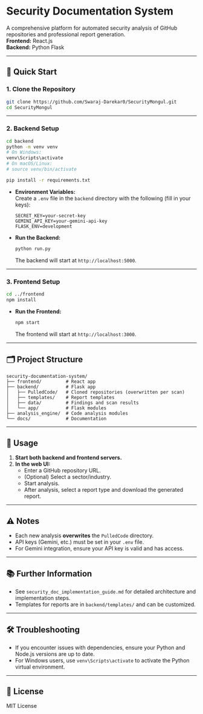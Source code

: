 # Security Documentation System

A comprehensive platform for automated security analysis of GitHub repositories and professional report generation.  
**Frontend:** React.js  
**Backend:** Python Flask

---

## 🚀 Quick Start

### 1. Clone the Repository

```bash
git clone https://github.com/Swaraj-Darekar0/SecurityMongul.git
cd SecurityMongul
```

---

### 2. Backend Setup

```bash
cd backend
python -m venv venv
# On Windows:
venv\Scripts\activate
# On macOS/Linux:
# source venv/bin/activate

pip install -r requirements.txt
```

- **Environment Variables:**  
  Create a `.env` file in the `backend` directory with the following (fill in your keys):

  ```
  SECRET_KEY=your-secret-key
  GEMINI_API_KEY=your-gemini-api-key
  FLASK_ENV=development
  ```

- **Run the Backend:**

  ```bash
  python run.py
  ```

  The backend will start at `http://localhost:5000`.

---

### 3. Frontend Setup

```bash
cd ../frontend
npm install
```

- **Run the Frontend:**

  ```bash
  npm start
  ```

  The frontend will start at `http://localhost:3000`.

---

## 🗂️ Project Structure

```
security-documentation-system/
├── frontend/         # React app
├── backend/          # Flask app
│   ├── PulledCode/   # Cloned repositories (overwritten per scan)
│   ├── templates/    # Report templates
│   ├── data/         # Findings and scan results
│   └── app/          # Flask modules
├── analysis_engine/  # Code analysis modules
└── docs/             # Documentation
```

---

## 📝 Usage

1. **Start both backend and frontend servers.**
2. **In the web UI:**
   - Enter a GitHub repository URL.
   - (Optional) Select a sector/industry.
   - Start analysis.
   - After analysis, select a report type and download the generated report.

---

## ⚠️ Notes

- Each new analysis **overwrites** the `PulledCode` directory.
- API keys (Gemini, etc.) must be set in your `.env` file.
- For Gemini integration, ensure your API key is valid and has access.

---

## 📚 Further Information

- See `security_doc_implementation_guide.md` for detailed architecture and implementation steps.
- Templates for reports are in `backend/templates/` and can be customized.

---

## 🛠️ Troubleshooting

- If you encounter issues with dependencies, ensure your Python and Node.js versions are up to date.
- For Windows users, use `venv\Scripts\activate` to activate the Python virtual environment.

---

## 📄 License

MIT License
